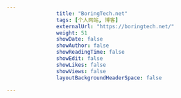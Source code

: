 ---
                title: "BoringTech.net"
                tags: [个人网站, 博客]
                externalUrl: "https://boringtech.net/"
                weight: 51
                showDate: false
                showAuthor: false
                showReadingTime: false
                showEdit: false
                showLikes: false
                showViews: false
                layoutBackgroundHeaderSpace: false
                ---

